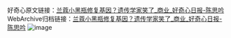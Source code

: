 好奇心原文链接：[兰蔻小黑瓶修复基因？遗传学家笑了_商业_好奇心日报-陈思吟](https://www.qdaily.com/articles/1391.html)
WebArchive归档链接：[兰蔻小黑瓶修复基因？遗传学家笑了_商业_好奇心日报-陈思吟](http://web.archive.org/web/20190623145901/https://www.qdaily.com/articles/1391.html)
![image](http://ww3.sinaimg.cn/large/007d5XDply1g3v4enn83qj30u02xw7wh)
